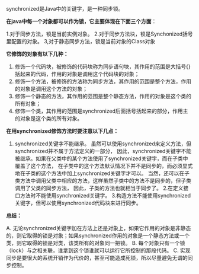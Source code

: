 synchronized是Java中的关键字，是一种同步锁。

**在java中每一个对象都可以作为锁，它主要体现在下面三个方面**：

1.对于同步方法，锁是当前实例对象。
2.对于同步方法块，锁是Synchonized括号里配置的对象。
3,对于静态同步方法，锁是当前对象的Class对象

**它修饰的对象有以下几种：**
1. 修饰一个代码块，被修饰的代码块称为同步语句块，其作用的范围是大括号{}括起来的代码，作用的对象是调用这个代码块的对象；
2. 修饰一个方法，被修饰的方法称为同步方法，其作用的范围是整个方法，作用的对象是调用这个方法的对象；
3. 修饰一个静态的方法，其作用的范围是整个静态方法，作用的对象是这个类的所有对象；
4. 修饰一个类，其作用的范围是synchronized后面括号括起来的部分，作用主的对象是这个类的所有对象。

**在用synchronized修饰方法时要注意以下几点：**
1. synchronized关键字不能继承。
虽然可以使用synchronized来定义方法，但synchronized并不属于方法定义的一部分，
因此，synchronized关键字不能被继承。如果在父类中的某个方法使用了synchronized关键字，而在子类中覆盖了这个方法，
在子类中的这个方法默认情况下并不是同步的，而必须显式地在子类的这个方法中加上synchronized关键字才可以。
当然，还可以在子类方法中调用父类中相应的方法，这样虽然子类中的方法不是同步的，但子类调用了父类的同步方法，
因此，子类的方法也就相当于同步了。
2.在定义接口方法时不能使用synchronized关键字。
3.构造方法不能使用synchronized关键字，但可以使用synchronized代码块来进行同步。

**总结：**

A. 无论synchronized关键字加在方法上还是对象上，如果它作用的对象是非静态的，则它取得的锁是对象；如果synchronized作用的对象是一个静态方法或一个类，则它取得的锁是对类，该类所有的对象同一把锁。
B. 每个对象只有一个锁（lock）与之相关联，谁拿到这个锁谁就可以运行它所控制的那段代码。
C. 实现同步是要很大的系统开销作为代价的，甚至可能造成死锁，所以尽量避免无谓的同步控制。